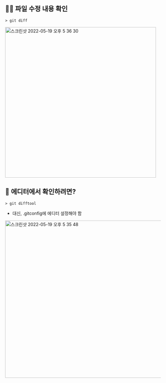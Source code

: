 ## 👯‍♂️ 파일 수정 내용 확인

```
> git diff
```

<img width="488" alt="스크린샷 2022-05-19 오후 5 36 30" src="https://user-images.githubusercontent.com/69448900/169250553-a0f42b2c-d05d-41ed-a41a-a44f6bb6a2d5.png">


## 🚧 에디터에서 확인하려면?

```
> git difftool
```

- 대신, .gitconfig에 에디터 설정해야 함

<img width="510" alt="스크린샷 2022-05-19 오후 5 35 48" src="https://user-images.githubusercontent.com/69448900/169250424-51171400-52c2-4bf2-a417-dd434174ab7b.png">
